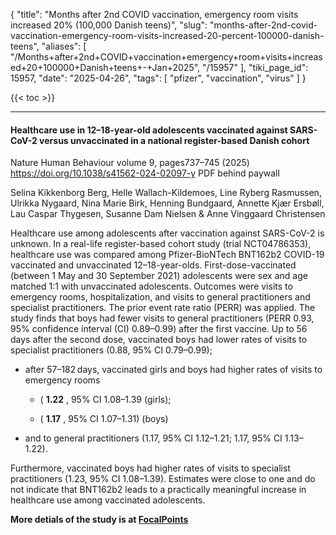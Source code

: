{
    "title": "Months after 2nd COVID vaccination, emergency room visits increased 20% (100,000 Danish teens)",
    "slug": "months-after-2nd-covid-vaccination-emergency-room-visits-increased-20-percent-100000-danish-teens",
    "aliases": [
        "/Months+after+2nd+COVID+vaccination+emergency+room+visits+increased+20+100000+Danish+teens+-+Jan+2025",
        "/15957"
    ],
    "tiki_page_id": 15957,
    "date": "2025-04-26",
    "tags": [
        "pfizer",
        "vaccination",
        "virus"
    ]
}


{{< toc >}}

---

#### Healthcare use in 12–18-year-old adolescents vaccinated against SARS-CoV-2 versus unvaccinated in a national register-based Danish cohort

Nature Human Behaviour volume 9, pages737–745 (2025) https://doi.org/10.1038/s41562-024-02097-y PDF behind paywall

Selina Kikkenborg Berg, Helle Wallach-Kildemoes, Line Ryberg Rasmussen, Ulrikka Nygaard, Nina Marie Birk, Henning Bundgaard, Annette Kjær Ersbøll, Lau Caspar Thygesen, Susanne Dam Nielsen & Anne Vinggaard Christensen 

Healthcare use among adolescents after vaccination against SARS-CoV-2 is unknown. In a real-life register-based cohort study (trial NCT04786353), healthcare use was compared among Pfizer-BioNTech BNT162b2 COVID-19 vaccinated and unvaccinated 12–18-year-olds. First-dose-vaccinated (between 1 May and 30 September 2021) adolescents were sex and age matched 1:1 with unvaccinated adolescents. Outcomes were visits to emergency rooms, hospitalization, and visits to general practitioners and specialist practitioners. The prior event rate ratio (PERR) was applied. The study finds that boys had fewer visits to general practitioners (PERR 0.93, 95% confidence interval (CI) 0.89–0.99) after the first vaccine. Up to 56 days after the second dose, vaccinated boys had lower rates of visits to specialist practitioners (0.88, 95% CI 0.79–0.99); 

* after 57–182 days, vaccinated girls and boys had higher rates of visits to emergency rooms 

   * ( **1.22** , 95% CI 1.08–1.39 (girls); 

   * ( **1.17** , 95% CI 1.07–1.31) (boys)

* and to general practitioners (1.17, 95% CI 1.12–1.21; 1.17, 95% CI 1.13–1.22). 

Furthermore, vaccinated boys had higher rates of visits to specialist practitioners (1.23, 95% CI 1.08–1.39). Estimates were close to one and do not indicate that BNT162b2 leads to a practically meaningful increase in healthcare use among vaccinated adolescents.

 **More detials of the study is at [FocalPoints](https://www.thefocalpoints.com/p/breaking-emergency-room-visits-surge?utm_campaign=email-half-post&r=ofo3r&utm_source=substack&utm_medium=email)**